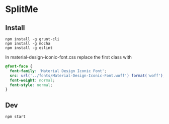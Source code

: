 # SplitMe

## Install

    npm install -g grunt-cli
    npm install -g mocha
    npm install -g eslint

In material-design-iconic-font.css replace the first class with

```css
@font-face {
  font-family: 'Material Design Iconic Font';
  src: url('../fonts/Material-Design-Iconic-Font.woff') format('woff');
  font-weight: normal;
  font-style: normal;
}
```

## Dev

    npm start
